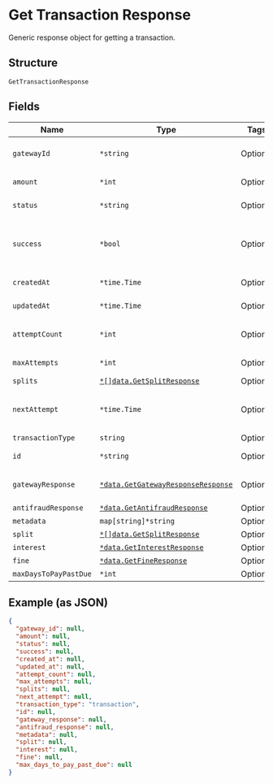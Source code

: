 
# Get Transaction Response

Generic response object for getting a transaction.

## Structure

`GetTransactionResponse`

## Fields

| Name | Type | Tags | Description |
|  --- | --- | --- | --- |
| `gatewayId` | `*string` | Optional | Gateway transaction id |
| `amount` | `*int` | Optional | Amount in cents |
| `status` | `*string` | Optional | Transaction status |
| `success` | `*bool` | Optional | Indicates if the transaction ocurred successfuly |
| `createdAt` | `*time.Time` | Optional | Creation date |
| `updatedAt` | `*time.Time` | Optional | Last update date |
| `attemptCount` | `*int` | Optional | Number of attempts tried |
| `maxAttempts` | `*int` | Optional | Max attempts |
| `splits` | [`*[]data.GetSplitResponse`](../../doc/models/get-split-response.md) | Optional | Splits |
| `nextAttempt` | `*time.Time` | Optional | Date and time of the next attempt |
| `transactionType` | `string` | Optional | - |
| `id` | `*string` | Optional | Código da transação |
| `gatewayResponse` | [`*data.GetGatewayResponseResponse`](../../doc/models/get-gateway-response-response.md) | Optional | The Gateway Response |
| `antifraudResponse` | [`*data.GetAntifraudResponse`](../../doc/models/get-antifraud-response.md) | Optional | - |
| `metadata` | `map[string]*string` | Optional | - |
| `split` | [`*[]data.GetSplitResponse`](../../doc/models/get-split-response.md) | Optional | - |
| `interest` | [`*data.GetInterestResponse`](../../doc/models/get-interest-response.md) | Optional | - |
| `fine` | [`*data.GetFineResponse`](../../doc/models/get-fine-response.md) | Optional | - |
| `maxDaysToPayPastDue` | `*int` | Optional | - |

## Example (as JSON)

```json
{
  "gateway_id": null,
  "amount": null,
  "status": null,
  "success": null,
  "created_at": null,
  "updated_at": null,
  "attempt_count": null,
  "max_attempts": null,
  "splits": null,
  "next_attempt": null,
  "transaction_type": "transaction",
  "id": null,
  "gateway_response": null,
  "antifraud_response": null,
  "metadata": null,
  "split": null,
  "interest": null,
  "fine": null,
  "max_days_to_pay_past_due": null
}
```

